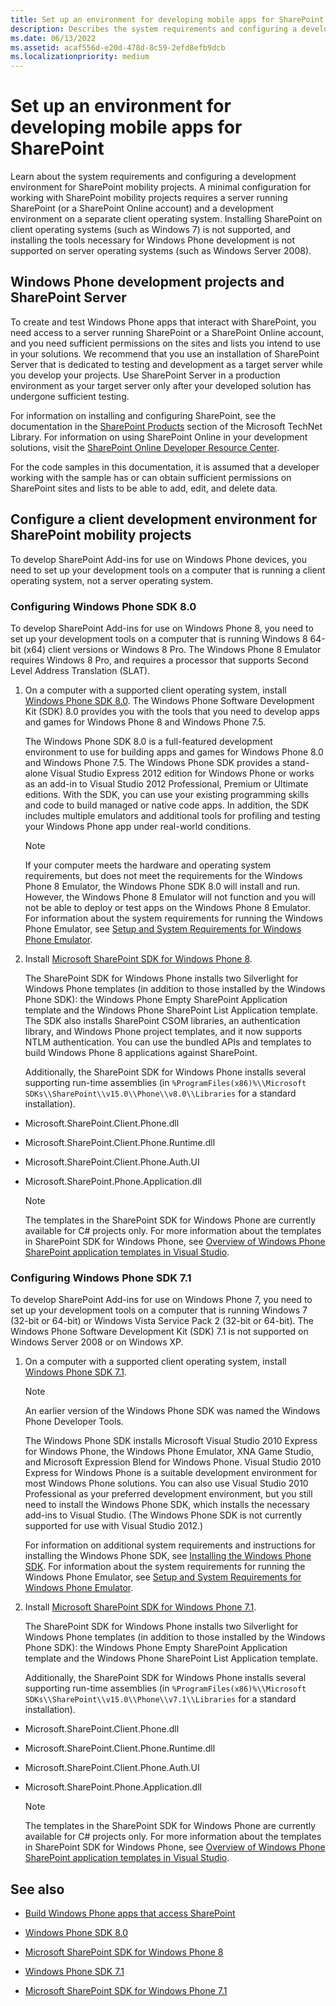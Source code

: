 ```yaml
---
title: Set up an environment for developing mobile apps for SharePoint
description: Describes the system requirements and configuring a development environment for SharePoint mobility projects.
ms.date: 06/13/2022
ms.assetid: acaf556d-e20d-478d-8c59-2efd8efb9dcb
ms.localizationpriority: medium
---
```



# Set up an environment for developing mobile apps for SharePoint

Learn about the system requirements and configuring a development environment for SharePoint mobility projects.
A minimal configuration for working with SharePoint mobility projects requires a server running SharePoint (or a SharePoint Online account) and a development environment on a separate client operating system. Installing SharePoint on client operating systems (such as Windows 7) is not supported, and installing the tools necessary for Windows Phone development is not supported on server operating systems (such as Windows Server 2008).
  
    
    


## Windows Phone development projects and SharePoint Server
<a name="SP15Setupmobile_winphone"> </a>

To create and test Windows Phone apps that interact with SharePoint, you need access to a server running SharePoint or a SharePoint Online account, and you need sufficient permissions on the sites and lists you intend to use in your solutions. We recommend that you use an installation of SharePoint Server that is dedicated to testing and development as a target server while you develop your projects. Use SharePoint Server in a production environment as your target server only after your developed solution has undergone sufficient testing.
  
    
    
For information on installing and configuring SharePoint, see the documentation in the  [SharePoint Products](https://technet.microsoft.com/library/ee428287.aspx) section of the Microsoft TechNet Library. For information on using SharePoint Online in your development solutions, visit the [SharePoint Online Developer Resource Center](https://msdn.microsoft.com/sharepoint/gg153540.aspx).
  
    
    
For the code samples in this documentation, it is assumed that a developer working with the sample has or can obtain sufficient permissions on SharePoint sites and lists to be able to add, edit, and delete data.
  
    
    

## Configure a client development environment for SharePoint mobility projects
<a name="SP15Setupmobile_configure"> </a>

To develop SharePoint Add-ins for use on Windows Phone devices, you need to set up your development tools on a computer that is running a client operating system, not a server operating system.
  
    
    

### Configuring Windows Phone SDK 8.0

To develop SharePoint Add-ins for use on Windows Phone 8, you need to set up your development tools on a computer that is running Windows 8 64-bit (x64) client versions or Windows 8 Pro. The Windows Phone 8 Emulator requires Windows 8 Pro, and requires a processor that supports Second Level Address Translation (SLAT).
  
    
    

1. On a computer with a supported client operating system, install  [Windows Phone SDK 8.0](https://www.microsoft.com/download/details.aspx?id=35471). The Windows Phone Software Development Kit (SDK) 8.0 provides you with the tools that you need to develop apps and games for Windows Phone 8 and Windows Phone 7.5.
    
    The Windows Phone SDK 8.0 is a full-featured development environment to use for building apps and games for Windows Phone 8.0 and Windows Phone 7.5. The Windows Phone SDK provides a stand-alone Visual Studio Express 2012 edition for Windows Phone or works as an add-in to Visual Studio 2012 Professional, Premium or Ultimate editions. With the SDK, you can use your existing programming skills and code to build managed or native code apps. In addition, the SDK includes multiple emulators and additional tools for profiling and testing your Windows Phone app under real-world conditions.
    
    > [!NOTE]
    > If your computer meets the hardware and operating system requirements, but does not meet the requirements for the Windows Phone 8 Emulator, the Windows Phone SDK 8.0 will install and run. However, the Windows Phone 8 Emulator will not function and you will not be able to deploy or test apps on the Windows Phone 8 Emulator. For information about the system requirements for running the Windows Phone Emulator, see  [Setup and System Requirements for Windows Phone Emulator](https://msdn.microsoft.com/library/ff626524). 

2. Install  [Microsoft SharePoint SDK for Windows Phone 8](https://www.microsoft.com/download/details.aspx?id=36818).
    
    The SharePoint SDK for Windows Phone installs two Silverlight for Windows Phone templates (in addition to those installed by the Windows Phone SDK): the Windows Phone Empty SharePoint Application template and the Windows Phone SharePoint List Application template. The SDK also installs SharePoint CSOM libraries, an authentication library, and Windows Phone project templates, and it now supports NTLM authentication. You can use the bundled APIs and templates to build Windows Phone 8 applications against SharePoint.
    
    Additionally, the SharePoint SDK for Windows Phone installs several supporting run-time assemblies (in  `%ProgramFiles(x86)%\\Microsoft SDKs\\SharePoint\\v15.0\\Phone\\v8.0\\Libraries` for a standard installation).
    
  - Microsoft.SharePoint.Client.Phone.dll
    
  
  - Microsoft.SharePoint.Client.Phone.Runtime.dll
    
  
  - Microsoft.SharePoint.Client.Phone.Auth.UI
    
  
  - Microsoft.SharePoint.Phone.Application.dll
    
  

    > [!NOTE]
    > The templates in the SharePoint SDK for Windows Phone are currently available for C# projects only. 
For more information about the templates in SharePoint SDK for Windows Phone, see  [Overview of Windows Phone SharePoint application templates in Visual Studio](overview-of-windows-phone-sharepoint-application-templates-in-visual-studio.md).
  
    
    

### Configuring Windows Phone SDK 7.1

To develop SharePoint Add-ins for use on Windows Phone 7, you need to set up your development tools on a computer that is running Windows 7 (32-bit or 64-bit) or Windows Vista Service Pack 2 (32-bit or 64-bit). The Windows Phone Software Development Kit (SDK) 7.1 is not supported on Windows Server 2008 or on Windows XP.
  
    
    

1. On a computer with a supported client operating system, install  [Windows Phone SDK 7.1](https://www.microsoft.com/download/details.aspx?id=29233).
    
    > [!NOTE]
    > An earlier version of the Windows Phone SDK was named the Windows Phone Developer Tools. 

    The Windows Phone SDK installs Microsoft Visual Studio 2010 Express for Windows Phone, the Windows Phone Emulator, XNA Game Studio, and Microsoft Expression Blend for Windows Phone. Visual Studio 2010 Express for Windows Phone is a suitable development environment for most Windows Phone solutions. You can also use Visual Studio 2010 Professional as your preferred development environment, but you still need to install the Windows Phone SDK, which installs the necessary add-ins to Visual Studio. (The Windows Phone SDK is not currently supported for use with Visual Studio 2012.)
    
    For information on additional system requirements and instructions for installing the Windows Phone SDK, see  [Installing the Windows Phone SDK](https://msdn.microsoft.com/library/ff402530). For information about the system requirements for running the Windows Phone Emulator, see  [Setup and System Requirements for Windows Phone Emulator](https://msdn.microsoft.com/library/ff626524).
    
  
2. Install  [Microsoft SharePoint SDK for Windows Phone 7.1](https://www.microsoft.com/download/details.aspx?id=30476).
    
    The SharePoint SDK for Windows Phone installs two Silverlight for Windows Phone templates (in addition to those installed by the Windows Phone SDK): the Windows Phone Empty SharePoint Application template and the Windows Phone SharePoint List Application template.
    
    Additionally, the SharePoint SDK for Windows Phone installs several supporting run-time assemblies (in  `%ProgramFiles(x86)%\\Microsoft SDKs\\SharePoint\\v15.0\\Phone\\v7.1\\Libraries` for a standard installation).
    
  - Microsoft.SharePoint.Client.Phone.dll
    
  
  - Microsoft.SharePoint.Client.Phone.Runtime.dll
    
  
  - Microsoft.SharePoint.Client.Phone.Auth.UI
    
  
  - Microsoft.SharePoint.Phone.Application.dll
    
  

    > [!NOTE]
    > The templates in the SharePoint SDK for Windows Phone are currently available for C# projects only. 
For more information about the templates in SharePoint SDK for Windows Phone, see  [Overview of Windows Phone SharePoint application templates in Visual Studio](overview-of-windows-phone-sharepoint-application-templates-in-visual-studio.md).
  
    
    

## See also
<a name="SP15Setupmobile_addlresources"> </a>


-  [Build Windows Phone apps that access SharePoint](build-windows-phone-apps-that-access-sharepoint.md)
    
  
-  [Windows Phone SDK 8.0](https://www.microsoft.com/download/details.aspx?id=35471)
    
  
-  [Microsoft SharePoint SDK for Windows Phone 8](https://www.microsoft.com/download/details.aspx?id=36818)
    
  
-  [Windows Phone SDK 7.1](https://www.microsoft.com/download/details.aspx?id=27570)
    
  
-  [Microsoft SharePoint SDK for Windows Phone 7.1](https://www.microsoft.com/download/details.aspx?id=30476)
    
  

